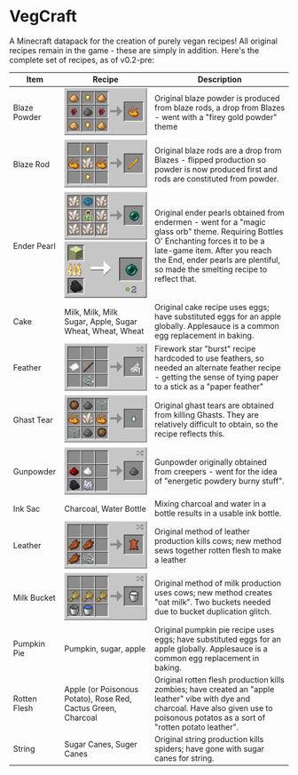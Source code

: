 # VegCraft

A Minecraft datapack for the creation of purely vegan recipes!
All original recipes remain in the game - these are simply in addition.
Here's the complete set of recipes, as of v0.2-pre:

Item | Recipe | Description
---- | ------ | ----------
Blaze Powder | ![Crafting table: top row: glowstone dust, gold nugget, glowstone dust; middle row: nether wart, gunpowder, nether wart; bottom row: glowstone dust, gold nugget, glowstone dust -> blaze powder](https://raw.githubusercontent.com/ACascarino/vegcraft/master/img/blaze_powder.png) | Original blaze powder is produced from blaze rods, a drop from Blazes - went with a "firey gold powder" theme
Blaze Rod | ![Crafting table: top row: -, gold nugget, -; middle row: blaze powder, stick, blaze powder; bottom row: -, gold nugget, - -> blaze rod](https://raw.githubusercontent.com/ACascarino/vegcraft/master/img/blaze_rod.png) | Original blaze rods are a drop from Blazes - flipped production so powder is now produced first and rods are constituted from powder.
Ender Pearl | ![Crafting table: top row: quartz, cyan dye, quartz; middle row: quartz, bottle o' enchanting, quartz; bottom row: quartz, quartz, quartz -> ender pearl](https://raw.githubusercontent.com/ACascarino/vegcraft/master/img/ender_pearl.png) ![Furnace: end stone -> ender pearl](https://raw.githubusercontent.com/ACascarino/vegcraft/master/img/ender_pearl_smithing.png) | Original ender pearls obtained from endermen - went for a "magic glass orb" theme. Requiring Bottles O' Enchanting forces it to be a late-game item. After you reach the End, ender pearls are plentiful, so made the smelting recipe to reflect that.
Cake | Milk, Milk, Milk<br>Sugar, Apple, Sugar<br>Wheat, Wheat, Wheat | Original cake recipe uses eggs; have substituted eggs for an apple globally. Applesauce is a common egg replacement in baking.
Feather | ![Crafting table: shapeless: paper, stick, string -> 4 feathers](https://raw.githubusercontent.com/ACascarino/vegcraft/master/img/feather.png) | Firework star "burst" recipe hardcoded to use feathers, so needed an alternate feather recipe - getting the sense of tying paper to a stick as a "paper feather"
Ghast Tear | ![Crafting table: top row: fire charge, gunpowder, glass; middle row: blaze powder, quartz, blaze powder; bottom row: glass, gunpowder, fire charge -> Ghast Tear](https://raw.githubusercontent.com/ACascarino/vegcraft/master/img/ghast_tear.png) | Original ghast tears are obtained from killing Ghasts. They are relatively difficult to obtain, so the recipe reflects this.
Gunpowder | ![Crafting table: shapeless: redstone dust, coal, bone meal, sugar -> gunpowder](https://raw.githubusercontent.com/ACascarino/vegcraft/master/img/gunpowder.png) | Gunpowder originally obtained from creepers - went for the idea of "energetic powdery burny stuff".
Ink Sac | Charcoal, Water Bottle | Mixing charcoal and water in a bottle results in a usable ink bottle.
Leather | ![Crafting table: shapeless: 3 rotten flesh, string -> leather](https://raw.githubusercontent.com/ACascarino/vegcraft/master/img/leather.png) | Original method of leather production kills cows; new method sews together rotten flesh to make a leather
Milk Bucket | ![Crafting table: shapeless: 3 wheat, bucket, water bucket -> milk bucket](https://raw.githubusercontent.com/ACascarino/vegcraft/master/img/milk_bucket.png) | Original method of milk production uses cows; new method creates "oat milk". Two buckets needed due to bucket duplication glitch.
Pumpkin Pie | Pumpkin, sugar, apple | Original pumpkin pie recipe uses eggs; have substituted eggs for an apple globally. Applesauce is a common egg replacement in baking.
Rotten Flesh | Apple (or Poisonous Potato), Rose Red, Cactus Green, Charcoal | Original rotten flesh production kills zombies; have created an "apple leather" vibe with dye and charcoal. Have also given use to poisonous potatos as a sort of "rotten potato leather".
String | Sugar Canes, Suger Canes | Original string production kills spiders; have gone with sugar canes for string.
